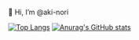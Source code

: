 👋 Hi, I’m @aki-nori

[![Top Langs](https://github-readme-stats.vercel.app/api/top-langs/?username=aki-nori&layout=compact)](https://github.com/anuraghazra/github-readme-stats)
[![Anurag's GitHub stats](https://github-readme-stats.vercel.app/api?username=aki-nori)](https://github.com/anuraghazra/github-readme-stats)

